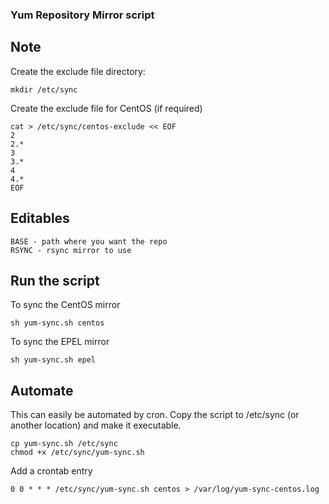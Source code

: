 ### Yum Repository Mirror script

## Note
Create the exclude file directory: 
```
mkdir /etc/sync
```

Create the exclude file for CentOS (if required)
```
cat > /etc/sync/centos-exclude << EOF
2
2.*
3
3.*
4
4.*
EOF
```

## Editables
```
BASE - path where you want the repo
RSYNC - rsync mirror to use
```

## Run the script

To sync the CentOS mirror
```
sh yum-sync.sh centos
```

To sync the EPEL mirror
```
sh yum-sync.sh epel
```

## Automate
This can easily be automated by cron. Copy the script to /etc/sync (or another location) and make it executable. 
```
cp yum-sync.sh /etc/sync
chmod +x /etc/sync/yum-sync.sh
```

Add a crontab entry

```
0 0 * * * /etc/sync/yum-sync.sh centos > /var/log/yum-sync-centos.log
```
